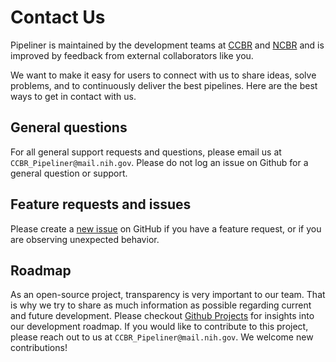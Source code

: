 # Contact Us

Pipeliner is maintained by the development teams at [CCBR](https://ccbr.ccr.cancer.gov/) and [NCBR](https://ncbr.ncifcrf.gov/) and is improved by feedback from external collaborators like you. 

We want to make it easy for users to connect with us to share ideas, solve problems, and to continuously deliver the best pipelines. Here are the best ways to get in contact with us.

## General questions
For all general support requests and questions, please email us at `CCBR_Pipeliner@mail.nih.gov`. Please do not log an issue on Github for a general question or support.

## Feature requests and issues
Please create a [new issue](https://github.com/CCBR/Pipeliner/issues) on GitHub if you have a feature request, or if you are observing unexpected behavior.

## Roadmap
As an open-source project, transparency is very important to our team. That is why we try to share as much information as possible regarding current and future development. Please checkout [Github Projects](https://github.com/CCBR/Pipeliner/projects) for insights into our development roadmap. If you would like to contribute to this project, please reach out to us at `CCBR_Pipeliner@mail.nih.gov`. We welcome new contributions!


